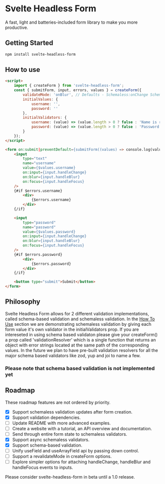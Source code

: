 # Svelte Headless Form

A fast, light and batteries-included form library to make you more productive.

## Getting Started

```bash
npm install svelte-headless-form
```

## How to use

```html
<script>
    import { createForm } from 'svelte-headless-form';
    const { submitForm, input, errors, values } = createForm({
        validateMode: 'onBlur', // Defaults - Schemaless:onChange Schema:onBlur
        initialValues: {
            username: '',
            password: ''
        },
        initialValidators: {
            username: (value) => (value.length > 0 ? false : 'Name is required'),
            password: (value) => (value.length > 0 ? false : 'Password is required')
        }
    });
</script>

<form on:submit|preventDefault={submitForm((values) => console.log(values))}>
    <input
        type="text"
        name="username"
        value={$values.username}
        on:input={input.handleChange}
        on:blur={input.handleBlur}
        on:focus={input.handleFocus}
    />
    {#if $errors.username}
        <div>
            {$errors.username}
        </div>
    {/if}

    <input
        type="password"
        name="password"
        value={$values.password}
        on:input={input.handleChange}
        on:blur={input.handleBlur}
        on:focus={input.handleFocus}
    />
    {#if $errors.password}
        <div>
            {$errors.password}
        </div>
    {/if}

    <button type="submit">Submit</button>
</form>
```

## Philosophy

Svelte Headless Form allows for 2 different validation implementations, called schema-based validation and schemaless validation.
In the [How To Use](#how-to-use) section we are demonstrating schemaless validation by giving each form value it's own validator in the initialValidators prop.
If you are intereseted in using schema based validaton please give your createForm() a prop called 'validationResolver' which is a single function that returns an object with error strings located at the same path of the corresponding values. In the future we plan to have pre-built validation resolvers for all the major schema based validators like zod, yup and joi to name a few.

### **Please note that schema based validation is not implemented yet**

## Roadmap

These roadmap features are not ordered by priority.

 - [x] Support schemaless validation updates after form creation.
 - [x] Support validation dependencies.
 - [ ] Update README with more advanced examples.
 - [ ] Create a website with a tutorial, an API overview and documentation.
 - [ ] Send through entire form state to schemaless validators.
 - [x] Support async schemaless validators.
 - [x] Support schema-based validation.
 - [ ] Unify useField and useArrayField api by passing down control.
 - [ ] Support a revalidateMode in createForm options.
 - [ ] Explore simpler options for attaching handleChange, handleBlur and handleFocus events to inputs.

Please consider svelte-headless-form in beta until a 1.0 release.
